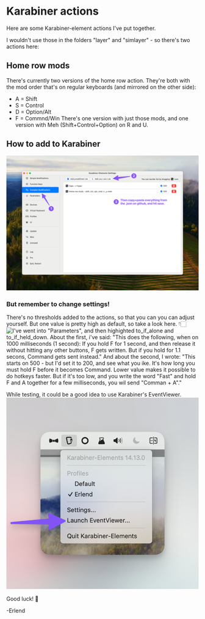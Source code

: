 # Karabiner actions
Here are some Karabiner-element actions I've put together.

I wouldn't use those in the folders "layer" and "simlayer" - so there's two actions here:

## Home row mods
There's currently two versions of the home row action. They're both with the mod order that's on regular keyboards (and mirrored on the other side):
* A = Shift
* S = Control
* D = Option/Alt
* F = Commnd/Win
There's one version with just those mods, and one version with Meh (Shift+Control+Option) on R and U.

## How to add to Karabiner
![First click "Complex Modifications", then "Add your own rule". Then copy and paste everything from the .json, and hit save.](images/Karabiner-add-action.png)
### But remember to change settings!
There's no thresholds added to the actions, so that you can you can adjust yourself. But one value is pretty high as default, so take a look here. 👇🏻
![I've went into "Parameters", and then highighted to_if_alone and to_if_held_down. About the first, i've said: "This does the following, when on 1000 milliseconds (1 second): If you hold F for 1 second, and then release it without hitting any other buttons, F gets written. But if you hold for 1.1 secons, Command gets sent instead." And about the second, I wrote: "This starts on 500 - but I'd set it to 200, and see what you ike. It's how long you must hold F before it becomes Command. Lower value makes it possible to do hotkeys faster. But if it's too low, and you write the word "Fast" and hold F and A together for a few milliseconds, you wil send "Comman + A"." ](images/Karabiner-settings.png)

While testing, it could be a good idea to use Karabiner's EventViewer.
![Click Karabiner in the menu bar, then "Launch EventViewer".](images/Karabiner-eventviewer.png)

Good luck! 🤗

-Erlend
